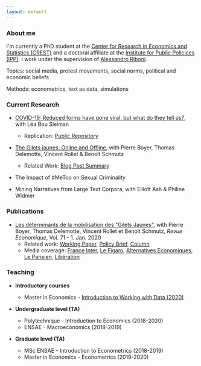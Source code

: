```yaml
---
layout: default
---
```


### About me

I'm currently a PhD student at the [Center for Research in Economics and Statistics (CREST)](http://crest.science/) and a doctoral affiliate at the [Institute for Public Policices (IPP)](https://www.ipp.eu/). I work under the supervision of [Alessandro Riboni](https://sites.google.com/site/alessandroriboni/). 

Topics: social media, protest movements, social norms, political and economic beliefs

Methods: econometrics, text as data, simulations

### Current Research

- [COVID-19: Reduced forms have gone viral, but what do they tell us?](https://drive.google.com/file/d/10IAg33S7rgOHJCIAkp7f8tjpcnRAjz4e/view?usp=sharing), with Léa Bou Sleiman
  - Replication: [Public Repository](https://gitlab.com/germain.gauthier/covid-reduced-forms-replication)
- [The Gilets jaunes: Online and Offline](https://drive.google.com/file/d/1GsRYCxlEpCC44sUcJ03qizSK7X4abN1K/view?usp=sharing), with Pierre Boyer, Thomas Delemotte, Vincent Rollet & Benoît Schmutz
  - Related Work: [Blog Post Summary](https://blog.ipp.eu/2020/07/15/vers-une-hybridation-des-mouvements-sociaux-et-des-reseaux-sociaux-lexemple-des-gilets-jaunes/)

- The Impact of #MeToo on Sexual Criminality

- Mining Narratives from Large Text Corpora, with Elliott Ash & Philine Widmer

### Publications

- [Les déterminants de la mobilisation des "Gilets Jaunes"](https://www.cairn.info/revue-economique-2020-1-page-109.htm), with Pierre Boyer, Thomas Delemotte, Vincent Rollet et Benoît Schmutz, *Revue Economique*, Vol. 71 - 1. Jan. 2020
  - Related work: [Working Paper](http://crest.science/RePEc/wpstorage/2019-06.pdf), [Policy Brief](https://www.ipp.eu/wp-content/uploads/2019/04/n39-notesIPP-avril2019.pdf), [Column](https://www.lemonde.fr/idees/article/2019/11/15/entre-facebook-et-le-rond-point-la-double-originalite-du-mouvement-des-gilets-jaunes_6019218_3232.html#xtor=AL-32280270)
  - Media coverage: [France Inter](https://www.franceinter.fr/societe/une-etude-determine-le-chomage-et-les-80-km-h-comme-source-de-la-mobilisation-des-gilets-jaunes), [Le Figaro](http://www.lefigaro.fr/vox/economie/les-gilets-jaunes-ont-ils-vraiment-a-voir-avec-le-passage-a-80-km-h-oui-20190417), [Alternatives Economiques](https://blogs.alternatives-economiques.fr/anota/2019/04/14/du-mur-aux-ronds-points-cartographie-de-l-emergence-des-gilets-jaunes), [Le Parisien](http://www.leparisien.fr/societe/limitation-a-80-km-h-le-grand-flou-20-04-2019-8057055.php), [Libération](https://www.liberation.fr/debats/2019/04/17/gilets-jaunes-le-80-kmh-ne-passe-pas_1721959)

### Teaching

- **Introductory courses**
  - Master in Economics - [Introduction to Working with Data (2020)](https://gitlab.com/germain.gauthier/code-for-econometrics-101/-/blob/master/poly.md)
  
- **Undergraduate level (TA)**
  - Polytechnique - Introduction to Economics (2018-2020)
  - ENSAE - Macroeconomics (2018-2019) 

- **Graduate level (TA)**
  - MSc ENSAE - Introduction to Econometrics (2018-2019)
  - Master in Economics - Econometrics (2019-2020) 

